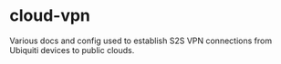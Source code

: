 # cloud-vpn
Various docs and config used to establish S2S VPN connections from Ubiquiti devices to public clouds. 
